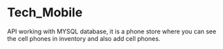 # Tech_Mobile
 API working with MYSQL database, it is a phone store where you can see the cell phones in inventory and also add cell phones.

